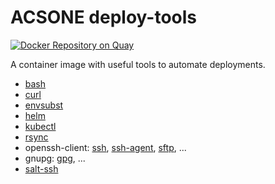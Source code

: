 # ACSONE deploy-tools

[![Docker Repository on Quay](https://quay.io/repository/acsone/deploy-tools/status "Docker Repository on Quay")](https://quay.io/repository/acsone/deploy-tools)

A container image with useful tools to automate deployments.

- [bash](https://linux.die.net/man/1/bash)
- [curl](https://linux.die.net/man/1/curl)
- [envsubst](https://linux.die.net/man/1/envsubst)
- [helm](https://helm.sh/)
- [kubectl](https://kubernetes.io/docs/reference/kubectl/overview/)
- [rsync](https://linux.die.net/man/1/rsync)
- openssh-client: [ssh](https://linux.die.net/man/1/ssh), [ssh-agent](https://linux.die.net/man/1/ssh-agent), [sftp](https://linux.die.net/man/1/sftp), ...
- gnupg: [gpg](https://linux.die.net/man/1/gpg), ...
- [salt-ssh](https://docs.saltproject.io/en/latest/topics/ssh/)
